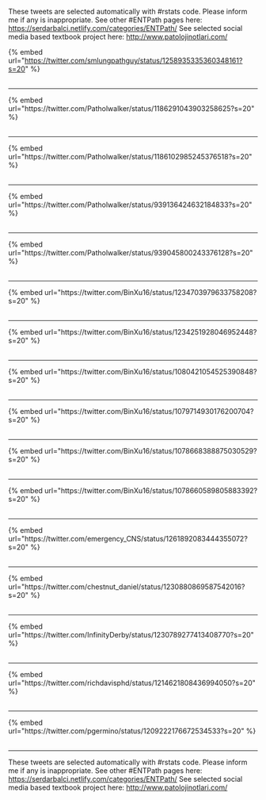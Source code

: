 

These tweets are selected automatically with #rstats code. Please inform me if any is inappropriate.
See other #ENTPath pages here: https://serdarbalci.netlify.com/categories/ENTPath/ 
See selected social media based textbook project here: http://www.patolojinotlari.com/

{% embed url="https://twitter.com/smlungpathguy/status/1258935335360348161?s=20" %}<br>
<br>
<hr>
{% embed url="https://twitter.com/Patholwalker/status/1186291043903258625?s=20" %}<br>
<br>
<hr>
{% embed url="https://twitter.com/Patholwalker/status/1186102985245376518?s=20" %}<br>
<br>
<hr>
{% embed url="https://twitter.com/Patholwalker/status/939136424632184833?s=20" %}<br>
<br>
<hr>
{% embed url="https://twitter.com/Patholwalker/status/939045800243376128?s=20" %}<br>
<br>
<hr>
{% embed url="https://twitter.com/BinXu16/status/1234703979633758208?s=20" %}<br>
<br>
<hr>
{% embed url="https://twitter.com/BinXu16/status/1234251928046952448?s=20" %}<br>
<br>
<hr>
{% embed url="https://twitter.com/BinXu16/status/1080421054525390848?s=20" %}<br>
<br>
<hr>
{% embed url="https://twitter.com/BinXu16/status/1079714930176200704?s=20" %}<br>
<br>
<hr>
{% embed url="https://twitter.com/BinXu16/status/1078668388875030529?s=20" %}<br>
<br>
<hr>
{% embed url="https://twitter.com/BinXu16/status/1078660589805883392?s=20" %}<br>
<br>
<hr>
{% embed url="https://twitter.com/emergency_CNS/status/1261892083444355072?s=20" %}<br>
<br>
<hr>
{% embed url="https://twitter.com/chestnut_daniel/status/1230880869587542016?s=20" %}<br>
<br>
<hr>
{% embed url="https://twitter.com/InfinityDerby/status/1230789277413408770?s=20" %}<br>
<br>
<hr>
{% embed url="https://twitter.com/richdavisphd/status/1214621808436994050?s=20" %}<br>
<br>
<hr>
{% embed url="https://twitter.com/pgermino/status/1209222176672534533?s=20" %}<br>
<br>
<hr>


These tweets are selected automatically with #rstats code. Please inform me if any is inappropriate.
See other #ENTPath pages here: https://serdarbalci.netlify.com/categories/ENTPath/ 
See selected social media based textbook project here: http://www.patolojinotlari.com/
